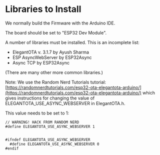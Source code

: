 # Libraries to Install

We normally build the Firmware with the Arduino IDE.

The board should be set to "ESP32 Dev Module".

A number of libraries must be installed.  This is an incomplete list:
* ElegantOTA v. 3.1.7 by Ayush Sharma
* ESP AsyncWebServer by ESP32Async
* Async TCP by ESP32Async

(There are many other more common libraries.)

Note: We use the Random Nerd Tutorials tutorial: [https://randomnerdtutorials.com/esp32-ota-elegantota-arduino/](https://randomnerdtutorials.com/esp32-ota-elegantota-arduino/) which gives instructions for changing 
the value of ELEGANTOTA_USE_ASYNC_WEBSERVER in ElegantOTA.h.

This value needs to be set to 1:
```
// WARNING! HACK FROM RANDOM NERD
#define ELEGANTOTA_USE_ASYNC_WEBSERVER 1


#ifndef ELEGANTOTA_USE_ASYNC_WEBSERVER
  #define ELEGANTOTA_USE_ASYNC_WEBSERVER 0
#endif
```
